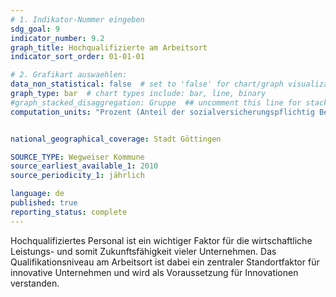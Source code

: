 ```yaml
---
# 1. Indikator-Nummer eingeben 
sdg_goal: 9
indicator_number: 9.2
graph_title: Hochqualifizierte am Arbeitsort
indicator_sort_order: 01-01-01

# 2. Grafikart auswaehlen: 
data_non_statistical: false  # set to 'false' for chart/graph visualization 
graph_type: bar  # chart types include: bar, line, binary 
#graph_stacked_disaggregation: Gruppe  ## uncomment this line for stacked bars. eplace 'Geschlecht' with the field of aggregation. 
computation_units: "Prozent (Anteil der sozialversicherungspflichtig Beschäftigten (SvB) mit akademischem Berufsabschluss)"


national_geographical_coverage: Stadt Göttingen

SOURCE_TYPE: Wegweiser Kommune
source_earliest_available_1: 2010
source_periodicity_1: jährlich

language: de   
published: true 
reporting_status: complete
---
```

Hochqualifiziertes Personal ist ein wichtiger Faktor für die wirtschaftliche Leistungs- und somit Zukunftsfähigkeit vieler Unternehmen. Das Qualifikationsniveau am Arbeitsort ist dabei ein zentraler Standortfaktor für innovative Unternehmen und wird als Voraussetzung für Innovationen verstanden.
